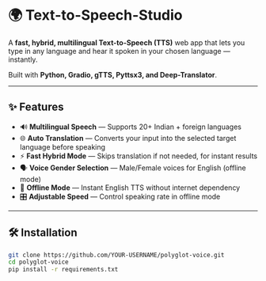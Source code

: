 # 🌍 Text-to-Speech-Studio

A **fast, hybrid, multilingual Text-to-Speech (TTS)** web app that lets you type in any language and hear it spoken in your chosen language — instantly.

Built with **Python, Gradio, gTTS, Pyttsx3, and Deep-Translator**.

---

## ✨ Features
- 🔊 **Multilingual Speech** — Supports 20+ Indian + foreign languages
- 🌐 **Auto Translation** — Converts your input into the selected target language before speaking
- ⚡ **Fast Hybrid Mode** — Skips translation if not needed, for instant results
- 🗣 **Voice Gender Selection** — Male/Female voices for English (offline mode)
- 📴 **Offline Mode** — Instant English TTS without internet dependency
- 🎛 **Adjustable Speed** — Control speaking rate in offline mode

---

## 🛠 Installation
```bash
git clone https://github.com/YOUR-USERNAME/polyglot-voice.git
cd polyglot-voice
pip install -r requirements.txt
